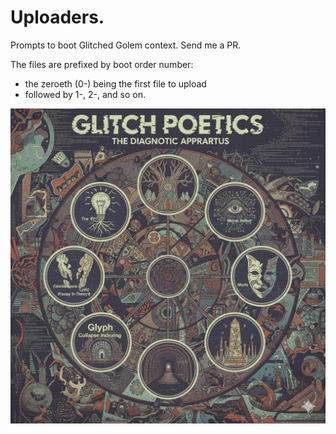 # Uploaders.

Prompts to boot Glitched Golem context.  Send me a PR.

The files are prefixed by boot order number:  
- the zeroeth (0-) being the first file to upload  
- followed by 1-, 2-, and so on.

![Gemini Generated Glitch Poetics Banner](avatar/Gemini_Generated_Banner.jpg)
